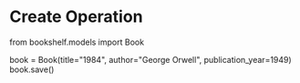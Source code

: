 # Create Operation
from bookshelf.models import Book

book = Book(title="1984", author="George Orwell", publication_year=1949)
book.save()